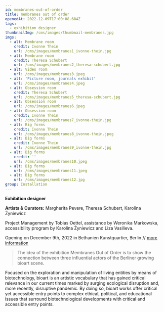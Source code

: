 ```yaml
---
id: membranes-out-of-order
title: membranes out of order
openedAt: 2022-12-09T17:00:08.684Z
tags:
  - exhibition designer
thumbnailImg: /cms/images/thumbnail-membranes.jpg
imgs:
  - alt: Membrane room
    credit: Ivonne Thein
    url: /cms/images/membranes1_ivonne-thein.jpg
  - alt: Membrane room
    credit: Theresa Schubert
    url: /cms/images/membranes2_theresa-schubert.jpg
  - alt: Video room
    url: /cms/images/membranes3.jpeg
  - alt: 'Picture room, journals exhibit'
    url: /cms/images/membranes4.jpeg
  - alt: Obsession room
    credit: Theresa Schubert
    url: /cms/images/membranes5_theresa-schubert.jpg
  - alt: Obsession room
    url: /cms/images/membranes6.jpeg
  - alt: Obsession room
    credit: Ivonne Thein
    url: /cms/images/membranes7_ivonne-thein.jpg
  - alt: Big forms
    credit: Ivonne Thein
    url: /cms/images/membranes8_ivonne-thein.jpeg
  - alt: Big forms
    credit: Ivonne Thein
    url: /cms/images/membranes9_ivonne-thein.jpg
  - alt: Big forms
    credit: ''
    url: /cms/images/membranes10.jpeg
  - alt: Big forms
    url: /cms/images/membranes11.jpeg
  - alt: Big forms
    url: /cms/images/membranes12.jpg
group: Installation
---
```

**Exhibition designer**

**Artists & Curators:** Margherita Pevere, Theresa Schubert, Karolina Żyniewicz

Project Management by Tobias Oettel, assistance by Weronika Markowska, accessibility program by Karolina Żyniewicz and Liza Vasilieva.

Opening on December 9th, 2022 in Bethanien Kunstquartier, Berlin // [more information](https://membranesoutoforder.de/)

> The idea of the exhibition Membranes Out of Order is to show the connection between three influential actors of the Berliner growing bioart scene.

Focused on the exploration and manipulation of living entities by means of biotechnology, bioart is an artistic vocabulary that has gained critical relevance in our current times marked by surging ecological disruption and, more recently, disruptive pandemic. By doing so, bioart works offer critical yet accessible entry points to complex ethical, political, and educational issues that surround biotechnological developments with critical and accessible entry points.
